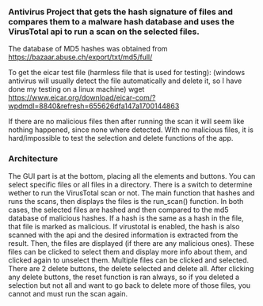 ### Antivirus Project that gets the hash signature of files and compares them to a malware hash database and uses the VirusTotal api to run a scan on the selected files.

The database of MD5 hashes was obtained from https://bazaar.abuse.ch/export/txt/md5/full/

To get the eicar test file (harmless file that is used for testing):
(windows antivirus will usually detect the file automatically and delete it, so I have done my testing on a linux machine)
wget https://www.eicar.org/download/eicar-com/?wpdmdl=8840&refresh=655626dfa147a1700144863

If there are no malicious files then after running the scan it will seem like nothing happened, since none where detected. With no malicious files, it is hard/impossible to test the selection and delete functions of the app.

### Architecture
The GUI part is at the bottom, placing all the elements and buttons.
You can select specific files or all files in a directory.
There is a switch to determine wether to run the VirusTotal scan or not.
The main function that hashes and runs the scans, then displays the files is the run_scan() function.
In both cases, the selected files are hashed and then compared to the md5 database of malicious hashes. If a hash is the same as a hash in the file, that file is marked as malicious.
If virustotal is enabled, the hash is also scanned with the api and the desired information is extracted from the result.
Then, the files are displayed (if there are any malicious ones).
These files can be clicked to select them and display more info about them, and clicked again to unselect them. Multiple files can be clicked and selected. There are 2 delete buttons, the delete selected and delete all. After clicking any delete buttons, the reset function is ran always, so if you deleted a selection but not all and want to go back to delete more of those files, you cannot and must run the scan again.
